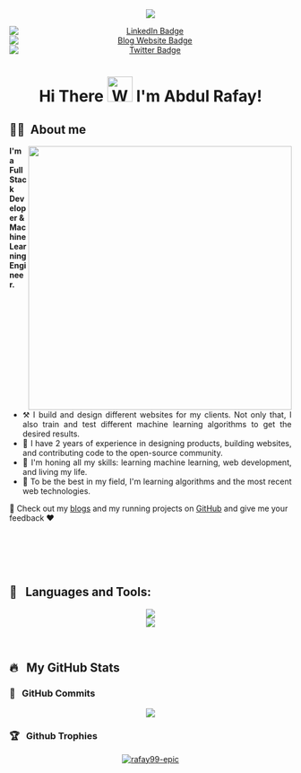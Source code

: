 <!----  https://github-contributions.vercel.app/ --->

<br>
<br>
<!-- Intro Image -->
<p align="center">
  <img src="https://user-images.githubusercontent.com/82662797/168483717-3d746709-6ae9-487a-bdd7-ebcb137ea919.png">
</p>

<!-- Socail Badges -->
<p align="center">
  <a href="https://www.linkedin.com/in/abdul-rafay1999/" style="margin-right: 20px;">
    <img src="https://img.shields.io/badge/LinkedIn-blue?style=for-the-badge&logo=linkedin&logoColor=white" alt="LinkedIn Badge" style="display: block; margin: auto;">
  </a>
  <a href="https://future-insight.blog" style="margin-right: 20px;">
    <img src="https://img.shields.io/badge/Blog%20Website-orange?style=for-the-badge" alt="Blog Website Badge" style="display: block; margin: auto;">
  </a>
  <a href="https://twitter.com/abdul_rafay99">
    <img src="https://img.shields.io/badge/Twitter-blue?style=for-the-badge&logo=twitter&logoColor=white" alt="Twitter Badge" style="display: block; margin: auto;">
  </a>
</p>

<h1 align="center">
    Hi There
    <img src="https://raw.githubusercontent.com/nixin72/nixin72/master/wave.gif" 
         alt="Waving hand animated gif"
         height="45"
         width="45" />
    I'm Abdul Rafay!
</h1>

<h2>👨‍💻 &nbsp;About me</h2>

<!-- Banner Image -->
<img align="right" src="https://github.com/rafay99-epic/rafay99-epic/assets/82662797/df444639-2ba1-4040-9eb9-db28fa158609" width="470" height="470"/>

<p align="left">
  <p><strong>I'm a Full Stack Developer & Machine Learning Engineer.</strong></p>
  <ul align="justify">
      <li>⚒️ I build and design different websites for my clients. Not only that, I also train and test different machine learning algorithms to get the desired results.</li>
      <li>💼 I have 2 years of experience in designing products, building websites, and contributing code to the open-source community.</li>
      <li>🌱 I'm honing all my skills: learning machine learning, web development, and living my life.</li>
      <li>📖 To be the best in my field, I'm learning algorithms and the most recent web technologies.</li>
  </ul>
  
  <p>
    👀 Check out my <a href="https://future-insight.blog">blogs</a> and my running projects on <a href="https://github.com/rafay99-epic">GitHub</a> and give me your feedback ❤️
  </p>


<br><br><br>
<br>
<!--Tools & Language -->
<h2 align="left">🧰 &nbsp; Languages and Tools:</h2>
<p align="center">
    <img src="https://skillicons.dev/icons?i=c,cpp,py,java,html,css,js,bootstrap,nodejs,django,flask,git,firebase,react,markdown,bash,powershell,express,bootstrap,dart,electron,materialui,netlify,stackoverflow,unity,visualstudio,tensorflow,sass" />
  <br>
    <img src="https://skillicons.dev/icons?i=mysql,angular,bash,vscode,ts,aws,gcp,mongodb,linux,neovim,androidstudio,flutter,gtk" />
</p>
<br>



<h2>🔥 &nbsp; My GitHub Stats</h2>

<h3>🚀 &nbsp; GitHub Commits</h3>
<p align="center">
  <img src="https://github.com/rafay99-epic/rafay99-epic/assets/82662797/a9f7a33c-2e0f-4577-8d83-1ed0f7a94fe6">
</p>


<h3>🏆 &nbsp; Github Trophies </h3> 
<p align="center">
  <a href="https://github.com/rafay99-epic">
    <img src="https://github-profile-trophy.vercel.app/?username=rafay99-epic&theme=tokyonight&row=3&column=5&margin-w=15&margin-h=15&no-bg=true" alt="rafay99-epic" />
  </a>
</p>

